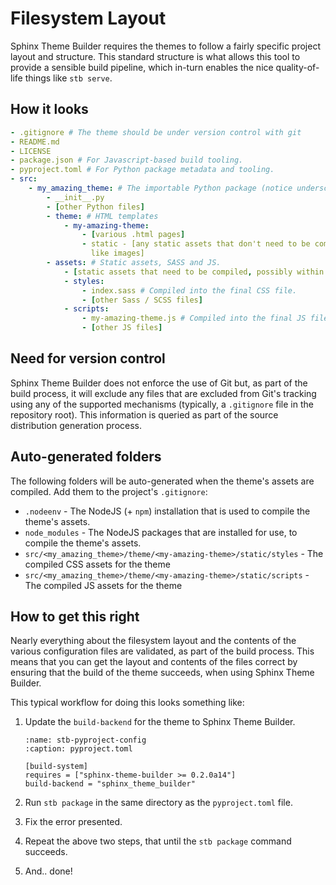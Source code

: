 # Filesystem Layout

Sphinx Theme Builder requires the themes to follow a fairly specific project
layout and structure. This standard structure is what allows this tool to
provide a sensible build pipeline, which in-turn enables the nice
quality-of-life things like `stb serve`.

## How it looks

```yaml
- .gitignore # The theme should be under version control with git
- README.md
- LICENSE
- package.json # For Javascript-based build tooling.
- pyproject.toml # For Python package metadata and tooling.
- src:
    - my_amazing_theme: # The importable Python package (notice underscores)
        - __init__.py
        - [other Python files]
        - theme: # HTML templates
            - my-amazing-theme:
                - [various .html pages]
                - static - [any static assets that don't need to be compiled,
                  like images]
        - assets: # Static assets, SASS and JS.
            - [static assets that need to be compiled, possibly within folders]
            - styles:
                - index.sass # Compiled into the final CSS file.
                - [other Sass / SCSS files]
            - scripts:
                - my-amazing-theme.js # Compiled into the final JS file.
                - [other JS files]
```

## Need for version control

Sphinx Theme Builder does not enforce the use of Git but, as part of the build
process, it will exclude any files that are excluded from Git's tracking using
any of the supported mechanisms (typically, a `.gitignore` file in the
repository root). This information is queried as part of the source distribution
generation process.

## Auto-generated folders

The following folders will be auto-generated when the theme's assets are
compiled. Add them to the project's `.gitignore`:

- `.nodeenv` - The NodeJS (+ `npm`) installation that is used to compile the
  theme's assets.
- `node_modules` - The NodeJS packages that are installed for use, to compile
  the theme's assets.
- `src/<my_amazing_theme>/theme/<my-amazing-theme>/static/styles` - The compiled CSS assets for the
  theme
- `src/<my_amazing_theme>/theme/<my-amazing-theme>/static/scripts` - The compiled JS assets for the
  theme

## How to get this right

Nearly everything about the filesystem layout and the contents of the various
configuration files are validated, as part of the build process. This means that
you can get the layout and contents of the files correct by ensuring that the
build of the theme succeeds, when using Sphinx Theme Builder.

This typical workflow for doing this looks something like:

1. Update the `build-backend` for the theme to Sphinx Theme Builder.

   ```{code-block} toml
   :name: stb-pyproject-config
   :caption: pyproject.toml

   [build-system]
   requires = ["sphinx-theme-builder >= 0.2.0a14"]
   build-backend = "sphinx_theme_builder"
   ```

1. Run `stb package` in the same directory as the `pyproject.toml` file.
1. Fix the error presented.
1. Repeat the above two steps, that until the `stb package` command succeeds.
1. And.. done!
